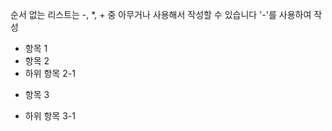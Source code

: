순서 없는 리스트는 -, *, + 중 아무거나 사용해서 작성할 수 있습니다
'-'를 사용하여 작성
- 항목 1
- 항목 2
- 하위 항목 2-1
* 항목 3
+ 하위 항목 3-1

